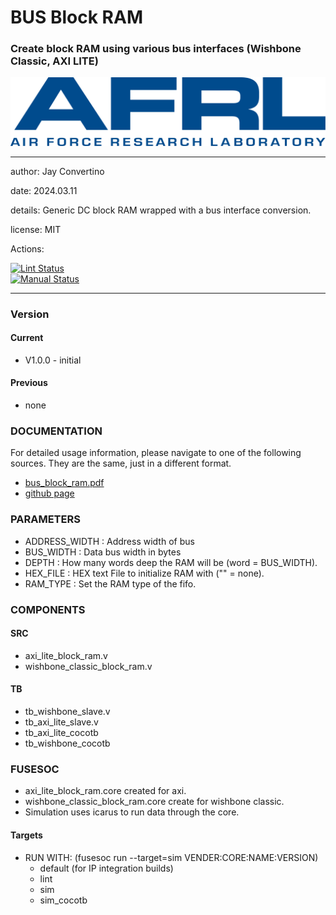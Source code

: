 # BUS Block RAM
### Create block RAM using various bus interfaces (Wishbone Classic, AXI LITE)

![image](docs/manual/img/AFRL.png)

---

  author: Jay Convertino  
  
  date: 2024.03.11
  
  details: Generic DC block RAM wrapped with a bus interface conversion.
  
  license: MIT   
   
  Actions:  

  [![Lint Status](../../actions/workflows/lint.yml/badge.svg)](../../actions)  
  [![Manual Status](../../actions/workflows/manual.yml/badge.svg)](../../actions)  
  
---

### Version
#### Current
  - V1.0.0 - initial

#### Previous
  - none

### DOCUMENTATION
  For detailed usage information, please navigate to one of the following sources. They are the same, just in a different format.

  - [bus_block_ram.pdf](docs/manual/bus_block_ram.pdf)
  - [github page](https://johnathan-convertino-afrl.github.io/bus_block_ram/)
  
### PARAMETERS

* ADDRESS_WIDTH : Address width of bus
* BUS_WIDTH     : Data bus width in bytes
* DEPTH         : How many words deep the RAM will be (word = BUS_WIDTH).
* HEX_FILE      : HEX text File to initialize RAM with ("" = none).
* RAM_TYPE      : Set the RAM type of the fifo.

### COMPONENTS
#### SRC

* axi_lite_block_ram.v
* wishbone_classic_block_ram.v
  
#### TB

* tb_wishbone_slave.v
* tb_axi_lite_slave.v
* tb_axi_lite_cocotb
* tb_wishbone_cocotb
  
### FUSESOC

* axi_lite_block_ram.core created for axi.
* wishbone_classic_block_ram.core create for wishbone classic.
* Simulation uses icarus to run data through the core.

#### Targets

* RUN WITH: (fusesoc run --target=sim VENDER:CORE:NAME:VERSION)
  - default (for IP integration builds)
  - lint
  - sim
  - sim_cocotb
